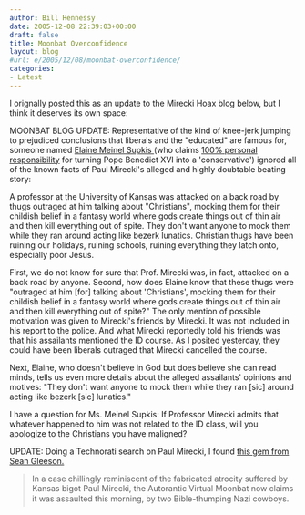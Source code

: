 ```yaml
---
author: Bill Hennessy
date: 2005-12-08 22:39:03+00:00
draft: false
title: Moonbat Overconfidence
layout: blog
#url: e/2005/12/08/moonbat-overconfidence/
categories:
- Latest
---
```


I orignally posted this as an update to the Mirecki Hoax blog below, but I think it deserves its own space:

MOONBAT BLOG UPDATE:  Representative of the kind of knee-jerk jumping to prejudiced conclusions that liberals  and the "educated" are famous for, someone named [Elaine Meinel Supkis ](https://culturelifereligion.blogspot.com/2005/12/thugs-attack-kansas-professor-they.html) (who claims [100% personal responsibility](https://www.node707.com/archives/003790.shtml) for turning Pope Benedict XVI into a 'conservative') ignored all of the known facts of Paul Mirecki's alleged and highly doubtable beating story:



> 
A professor at the University of Kansas was attacked on a back road by thugs outraged at him talking about "Christians", mocking them for their childish belief in a fantasy world where gods create things out of thin air and then kill everything out of spite. They don't want anyone to mock them while they ran around acting like bezerk lunatics. Christian thugs have been ruining our holidays, ruining schools, ruining everything they latch onto, especially poor Jesus.



First, we do not know for sure that Prof. Mirecki was, in fact, attacked on a back road by anyone.  Second, how does Elaine know that these thugs were "outraged at him [for] talking about 'Christians', mocking them for their childish belief in a fantasy world where gods create things out of thin air and then kill everything out of spite?"  The only mention of possible motivation was given to Mirecki's friends by Mirecki.  It was not included in his report to the police.  And what Mirecki reportedly told his friends was that his assailants mentioned the ID course.  As I posited yesterday, they could have been liberals outraged that Mirecki cancelled the course.

Next, Elaine, who doesn't believe in God but does believe she can read minds, tells us even more details about the alleged assailants' opinions and motives:  "They don't want anyone to mock them while they ran [sic] around acting like bezerk [sic] lunatics."

I have a question for Ms. Meinel Supkis:  If Professor Mirecki admits that whatever happened to him was not related to the ID class, will you apologize to the Christians you have maligned?

UPDATE:  Doing a Technorati search on Paul Mirecki, I found [this gem from Sean Gleeson.](https://sean.gleeson.us/2005/12/08/autorantic-virtual-moonbat-claims-roadside-beating)



> In a case chillingly reminiscent of the fabricated atrocity suffered by Kansas bigot Paul Mirecki, the Autorantic Virtual Moonbat now claims it was assaulted this morning, by two Bible-thumping Nazi cowboys.



